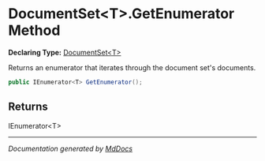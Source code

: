﻿# DocumentSet\<T\>.GetEnumerator Method

**Declaring Type:** [DocumentSet\<T\>](../index.md)

Returns an enumerator that iterates through the document set's documents.

```csharp
public IEnumerator<T> GetEnumerator();
```

## Returns

IEnumerator\<T\>

___

*Documentation generated by [MdDocs](https://github.com/ap0llo/mddocs)*

